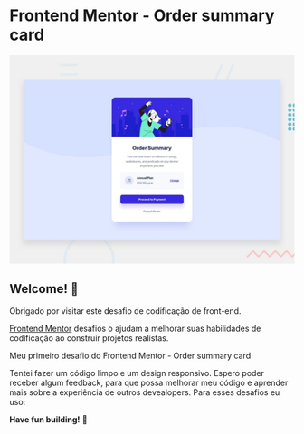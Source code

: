 # Frontend Mentor - Order summary card

![Visualização do design para o desafio de codificação.](./design/desktop-preview.jpg)

## Welcome! 👋

Obrigado por visitar este desafio de codificação de front-end.

[Frontend Mentor](https://www.frontendmentor.io) desafios o ajudam a melhorar suas habilidades de codificação ao construir projetos realistas.

Meu primeiro desafio do Frontend Mentor - Order summary card 

Tentei fazer um código limpo e um design responsivo. Espero poder receber algum feedback, para que possa melhorar meu código e aprender mais sobre a experiência de outros devealopers. Para esses desafios eu uso:

**Have fun building!** 🚀
